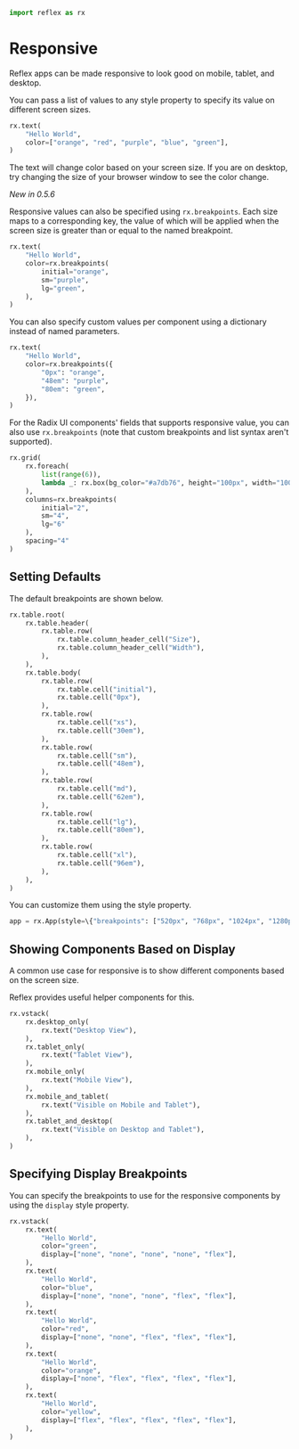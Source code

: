 ```python exec
import reflex as rx
```

# Responsive

Reflex apps can be made responsive to look good on mobile, tablet, and desktop.

You can pass a list of values to any style property to specify its value on different screen sizes.

```python demo
rx.text(
    "Hello World",
    color=["orange", "red", "purple", "blue", "green"],
)
```

The text will change color based on your screen size. If you are on desktop, try changing the size of your browser window to see the color change.

_New in 0.5.6_

Responsive values can also be specified using `rx.breakpoints`. Each size maps to a corresponding key, the value of which will be applied when the screen size is greater than or equal to the named breakpoint.

```python demo
rx.text(
    "Hello World",
    color=rx.breakpoints(
        initial="orange",
        sm="purple",
        lg="green",
    ),
)
```

You can also specify custom values per component using a dictionary instead of named parameters.

```python
rx.text(
    "Hello World",
    color=rx.breakpoints({
        "0px": "orange",
        "48em": "purple",
        "80em": "green",
    }),
)
```

For the Radix UI components' fields that supports responsive value, you can also use `rx.breakpoints` (note that custom breakpoints and list syntax aren't supported).

```python demo
rx.grid(
    rx.foreach(
        list(range(6)),
        lambda _: rx.box(bg_color="#a7db76", height="100px", width="100px")
    ),
    columns=rx.breakpoints(
        initial="2",
        sm="4",
        lg="6"
    ),
    spacing="4"
)
```

## Setting Defaults

The default breakpoints are shown below.

```python eval
rx.table.root(
    rx.table.header(
        rx.table.row(
            rx.table.column_header_cell("Size"),
            rx.table.column_header_cell("Width"),
        ),
    ),
    rx.table.body(
        rx.table.row(
            rx.table.cell("initial"),
            rx.table.cell("0px"),
        ),
        rx.table.row(
            rx.table.cell("xs"),
            rx.table.cell("30em"),
        ),
        rx.table.row(
            rx.table.cell("sm"),
            rx.table.cell("48em"),
        ),
        rx.table.row(
            rx.table.cell("md"),
            rx.table.cell("62em"),
        ),
        rx.table.row(
            rx.table.cell("lg"),
            rx.table.cell("80em"),
        ),
        rx.table.row(
            rx.table.cell("xl"),
            rx.table.cell("96em"),
        ),
    ),
)
```

You can customize them using the style property.

```python
app = rx.App(style=\{"breakpoints": ["520px", "768px", "1024px", "1280px", "1640px"]\})
```

## Showing Components Based on Display

A common use case for responsive is to show different components based on the screen size.

Reflex provides useful helper components for this.

```python demo
rx.vstack(
    rx.desktop_only(
        rx.text("Desktop View"),
    ),
    rx.tablet_only(
        rx.text("Tablet View"),
    ),
    rx.mobile_only(
        rx.text("Mobile View"),
    ),
    rx.mobile_and_tablet(
        rx.text("Visible on Mobile and Tablet"),
    ),
    rx.tablet_and_desktop(
        rx.text("Visible on Desktop and Tablet"),
    ),
)
```

## Specifying Display Breakpoints

You can specify the breakpoints to use for the responsive components by using the `display` style property.

```python demo
rx.vstack(
    rx.text(
        "Hello World",
        color="green",
        display=["none", "none", "none", "none", "flex"],
    ),
    rx.text(
        "Hello World",
        color="blue",
        display=["none", "none", "none", "flex", "flex"],
    ),
    rx.text(
        "Hello World",
        color="red",
        display=["none", "none", "flex", "flex", "flex"],
    ),
    rx.text(
        "Hello World",
        color="orange",
        display=["none", "flex", "flex", "flex", "flex"],
    ),
    rx.text(
        "Hello World",
        color="yellow",
        display=["flex", "flex", "flex", "flex", "flex"],
    ),
)
```
